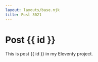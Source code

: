 ```yaml
---
layout: layouts/base.njk
title: Post 3021
---
```


# Post {{ id }}

This is post {{ id }} in my Eleventy project.
